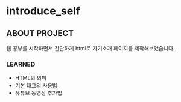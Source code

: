 # introduce_self
## ABOUT PROJECT
웹 공부를 시작하면서 간단하게 html로 자기소개 페이지를 제작해보았습니다.

### LEARNED
- HTML의 의미
- 기본 태그의 사용법
- 유튜브 동영상 추가법
